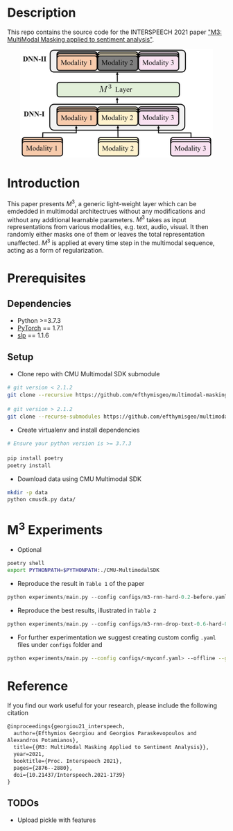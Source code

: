# Description
<!-- <p align="center">
    <img src="https://github.com/georgepar/slp/actions/workflows/ci.yml/badge.svg" />
    <img src="https://github.com/georgepar/slp/actions/workflows/docs.yml/badge.svg" />
    <a href="https://codeclimate.com/github/georgepar/slp/maintainability" alt="Maintainability">
        <img src="https://api.codeclimate.com/v1/badges/d3ad9729ad30aa158737/maintainability" /></a>
    <a href="https://choosealicense.com/licenses/mit/" alt="License: MIT">
        <img src="https://img.shields.io/badge/license-MIT-green.svg" /></a>
    <a href="https://img.shields.io/pypi/pyversions/slp">
        <img alt="Python Version" src="https://img.shields.io/pypi/pyversions/slp" /></a>
    <a href="https://black.readthedocs.io/en/stable/" alt="Code Style: Black">
        <img src="https://img.shields.io/badge/code%20style-black-000000.svg" /></a>
</p>

* **Repo:** [https://github.com/georgepar/slp](https://github.com/georgepar/slp)
* **Documentation:** [https://georgepar.github.io/slp/latest/](https://georgepar.github.io/slp/latest/)


slp is a framework for fast and reproducible development of multimodal models, with emphasis on
NLP models.

It started as a collection of scripts and code I wrote / collected during my PhD and it evolves
accordingly.

As such, the framework is opinionated and it follows a convention over configuration approach. -->

This repo contains the source code for the INTERSPEECH 2021 paper ["M3: MultiModal Masking applied to sentiment analysis"](https://www.isca-speech.org/archive/pdfs/interspeech_2021/georgiou21_interspeech.pdf).

<p align="center">
  <img src="./m3.jpg" height="250">
</p>

<!-- This is currently in alpha release under active development, so things may break and new features will be added. -->

# Introduction
This paper presents $M^3$, a generic light-weight layer which can be emdedded in multimodal architectrues without any modifications and without any additional learnable parameters. $M^3$ takes as input representations from various modalities, e.g. text, audio, visual. It then randomly either masks one of them or leaves the total representation unaffected. $M^3$ is applied at every time step in the multimodal sequence, acting as a form of regularization.


<!-- - [Pytorch Lightning](https://pytorch-lightning.readthedocs.io/en/stable/)
- [huggingface/transformers](https://huggingface.co/transformers/)
- [Wandb](https://wandb.ai/) -->

# Prerequisites
## Dependencies
 - Python >=3.7.3
 - [PyTorch](https://pytorch.org/) == 1.7.1
 - [slp](https://github.com/georgepar/slp) == 1.1.6

## Setup

- Clone repo with CMU Multimodal SDK submodule

```bash
# git version < 2.1.2
git clone --recursive https://github.com/efthymisgeo/multimodal-masking.git

# git version > 2.1.2
git clone --recurse-submodules https://github.com/efthymisgeo/multimodal-masking.git
```

- Create virtualenv and install dependencies

```bash
# Ensure your python version is >= 3.7.3

pip install poetry
poetry install
```

- Download data using CMU Multimodal SDK

```bash
mkdir -p data
python cmusdk.py data/
```


# M<sup>3</sup> Experiments

- Optional
```bash
poetry shell
export PYTHONPATH=$PYTHONPATH:./CMU-MultimodalSDK
```
- Reproduce the result in `Table 1` of the paper

```python
python experiments/main.py --config configs/m3-rnn-hard-0.2-before.yaml --m3_sequential --m3_masking --use-mmdrop-before --gpus 1 --offline
```

- Reproduce the best results, illustrated in `Table 2`

```python
python experiments/main.py --config configs/m3-rnn-drop-text-0.6-hard-0.2-before.yaml --m3_sequential --m3_masking --use-mmdrop-before --gpus 1 --offline
```
- For further experimentation we suggest creating custom config `.yaml` files under `configs` folder and

```bash
python experiments/main.py --config configs/<myconf.yaml> --offline --gpus 1
```



# Reference

If you find our work useful for your research, please include the following citation

```
@inproceedings{georgiou21_interspeech,
  author={Efthymios Georgiou and Georgios Paraskevopoulos and Alexandros Potamianos},
  title={{M3: MultiModal Masking Applied to Sentiment Analysis}},
  year=2021,
  booktitle={Proc. Interspeech 2021},
  pages={2876--2880},
  doi={10.21437/Interspeech.2021-1739}
}
```


## TODOs

* Upload pickle with features
